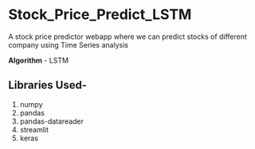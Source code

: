 # Stock_Price_Predict_LSTM
A stock price predictor webapp where we can predict stocks of different company using Time Series analysis

**Algorithm**  - LSTM

## Libraries Used-
1. numpy
2. pandas
3. pandas-datareader
4. streamlit
5. keras
